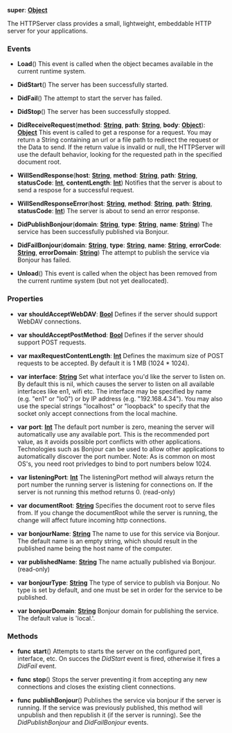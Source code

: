 **super**: **[Object](Object.md)**

The HTTPServer class provides a small, lightweight, embeddable HTTP server for your applications.

### Events

* **Load**()
This event is called when the object becames available in the current runtime system.

* **DidStart**()
The server has been successfully started.

* **DidFail**()
The attempt to start the server has failed.

* **DidStop**()
The server has been successfully stopped.

* **DidReceiveRequest**(**method**: **[String](../gravity/types.md)**, **path**: **[String](../gravity/types.md)**, **body**: **[Object](../gravity/types.md)**): <strong>[Object](../gravity/types.md)</strong> 
This event is called to get a response for a request. You may return a String containing an url or a file path to redirect the request or the Data to send. If the return value is invalid or null, the HTTPServer will use the default behavior, looking for the requested path in the specified document root.

* **WillSendResponse**(**host**: **[String](../gravity/types.md)**, **method**: **[String](../gravity/types.md)**, **path**: **[String](../gravity/types.md)**, **statusCode**: **[Int](../gravity/types.md)**, **contentLength**: **[Int](../gravity/types.md)**)
Notifies that the server is about to send a respose for a successful request.

* **WillSendResponseError**(**host**: **[String](../gravity/types.md)**, **method**: **[String](../gravity/types.md)**, **path**: **[String](../gravity/types.md)**, **statusCode**: **[Int](../gravity/types.md)**)
The server is about to send an error response.

* **DidPublishBonjour**(**domain**: **[String](../gravity/types.md)**, **type**: **[String](../gravity/types.md)**, **name**: **[String](../gravity/types.md)**)
The service has been successfully published via Bonjour.

* **DidFailBonjour**(**domain**: **[String](../gravity/types.md)**, **type**: **[String](../gravity/types.md)**, **name**: **[String](../gravity/types.md)**, **errorCode**: **[String](../gravity/types.md)**, **errorDomain**: **[String](../gravity/types.md)**)
The attempt to publish the service via Bonjour has failed.

* **Unload**()
This event is called when the object has been removed from the current runtime system (but not yet deallocated).



### Properties

* **var** **shouldAcceptWebDAV**: **[Bool](../gravity/types.md)**
Defines if the server should support WebDAV connections.

* **var** **shouldAcceptPostMethod**: **[Bool](../gravity/types.md)**
Defines if the server should support POST requests.

* **var** **maxRequestContentLength**: **[Int](../gravity/types.md)**
Defines the maximum size of POST requests to be accepted. By default it is 1 MB (1024 * 1024).

* **var** **interface**: **[String](../gravity/types.md)**
Set what interface you'd like the server to listen on. By default this is nil, which causes the server to listen on all available interfaces like en1, wifi etc. The interface may be specified by name (e.g. "en1" or "lo0") or by IP address (e.g. "192.168.4.34"). You may also use the special strings "localhost" or "loopback" to specify that the socket only accept connections from the local machine.

* **var** **port**: **[Int](../gravity/types.md)**
The default port number is zero, meaning the server will automatically use any available port. This is the recommended port value, as it avoids possible port conflicts with other applications. Technologies such as Bonjour can be used to allow other applications to automatically discover the port number. Note: As is common on most OS's, you need root privledges to bind to port numbers below 1024.

* **var** **listeningPort**: **[Int](../gravity/types.md)**
The listeningPort method will always return the port number the running server is listening for connections on. If the server is not running this method returns 0. \(read-only\)

* **var** **documentRoot**: **[String](../gravity/types.md)**
Specifies the document root to serve files from. If you change the documentRoot while the server is running, the change will affect future incoming http connections.

* **var** **bonjourName**: **[String](../gravity/types.md)**
The name to use for this service via Bonjour. The default name is an empty string, which should result in the published name being the host name of the computer.

* **var** **publishedName**: **[String](../gravity/types.md)**
The name actually published via Bonjour. \(read-only\)

* **var** **bonjourType**: **[String](../gravity/types.md)**
The type of service to publish via Bonjour. No type is set by default, and one must be set in order for the service to be published.

* **var** **bonjourDomain**: **[String](../gravity/types.md)**
Bonjour domain for publishing the service. The default value is 'local.'.



### Methods

* **func** **start**()
Attempts to starts the server on the configured port, interface, etc. On succes the <i>DidStart</i> event is fired, otherwise it fires a <i>DidFail</i> event.

* **func** **stop**()
Stops the server preventing it from accepting any new connections and closes the existing client connections.

* **func** **publishBonjour**()
Publishes the service via bonjour if the server is running. If the service was previously published, this method will unpublish and then republish it (if the server is running). See the <i>DidPublishBonjour</i> and <i>DidFailBonjour</i> events.





